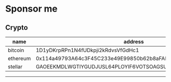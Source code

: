 # Sponsor me

## Crypto

| name | address |
| --- | --- |
| bitcoin | 1D1yDKrpRPn1N4fUDkpji2kRdvsVfGdHc1 |
| ethereum | 0x114a49793A64c3F45C233e49E99850b62b8aFAB3 |
| stellar | GAOEEKMDLWGTIYGUDJUSL64PLOYIF6VOTSOAGSUFCJYHRWNUQWAVWV7M |

---

<!-- https://getinsights.io -->
<div style="display:none">
<![CDATA[<script src="https://getinsights.io/static/js/insights.js">
<!--<![CDATA[--><![CDATA[
</script>
<![CDATA[<script>
<!--<![CDATA[--><![CDATA[
insights.init('fc3XLmlsMDc_fWlD');insights.trackPages();
// <![CDATA[
</script><![CDATA[]]>
</div>
